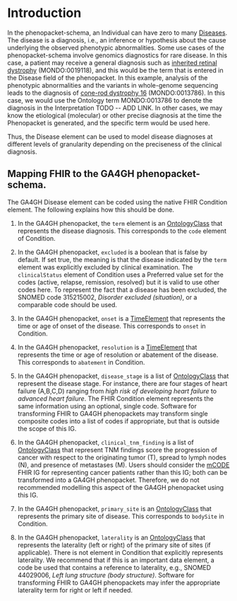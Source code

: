 # Introduction

In the phenopacket-schema, an Individual can have zero to many 
[Diseases](https://phenopacket-schema.readthedocs.io/en/latest/disease.html). 
The disease is a diagnosis, i.e., an inference or hypothesis about the cause 
underlying the observed phenotypic abnormalities. Some use cases of the 
phenopacket-schema involve genomics diagnostics for rare disease. In this
case, a patient may receive a general diagnosis such as 
[inherited retinal dystrophy](https://www.ebi.ac.uk/ols/ontologies/mondo/terms?iri=http%3A%2F%2Fpurl.obolibrary.org%2Fobo%2FMONDO_0019118)
(MONDO:0019118), and this would be the term that is entered in the Disease field of the phenopacket.
In this example, analysis of the phenotypic abnormalities and the variants in whole-genome sequencing
leads to the diagnosis of [cone-rod dystrophy 16](https://www.ebi.ac.uk/ols/ontologies/mondo/terms?iri=http%3A%2F%2Fpurl.obolibrary.org%2Fobo%2FMONDO_0013786) (MONDO:0013786). In this case, we would use the Ontology term MONDO:0013786 to denote
the diagnosis in the Interpretation TODO -- ADD LINK. In other cases, we may know the etiological (molecular) 
or other precise diagnosis at the time the Phenopacket is generated, and the specific term would be used here.

Thus, the Disease element can be used to model disease diagnoses at different levels of granularity depending 
on the preciseness of the clinical diagnosis.

## Mapping FHIR to the GA4GH phenopacket-schema.

The GA4GH Disease element can be coded using the native FHIR Condition element. The following explains how this should be done.

1. In the GA4GH phenopacket, the ``term`` element is an [OntologyClass](https://phenopacket-schema.readthedocs.io/en/latest/ontologyclass.html#rstontologyclass) that represents the disease diagnosis. This corresponds to the ``code`` element of Condition.

2. In the GA4GH phenopacket, ``excluded`` is a boolean that is false by default. If set true, the meaning is that the disease indicated by the ``term`` element was explicitly excluded by clinical examination. The ``clinicalStatus`` element of Condition
uses a Preferred value set for the codes (active, relapse, remission, resolved) but it is valid to use other codes here. To represent the fact that a disease has been excluded, the SNOMED code 315215002,	<cite>Disorder excluded (situation)</cite>, or a comparable code should be used.

3. In the GA4GH phenopacket, ``onset`` is a [TimeElement](https://phenopacket-schema.readthedocs.io/en/latest/time-element.html) that represents the time or age of onset of the disease. This corresponds to ``onset`` in Condition.

4.  In the GA4GH phenopacket, ``resolution`` is a [TimeElement](https://phenopacket-schema.readthedocs.io/en/latest/time-element.html) that represents the time or age of resolution or abatement of the disease. This corresponds to ``abatement`` in Condition.

5.  In the GA4GH phenopacket, ``disease_stage`` is a list of  [OntologyClass](https://phenopacket-schema.readthedocs.io/en/latest/ontologyclass.html#rstontologyclass) that represent the disease stage.  For instance, there are four stages of heart failure (A,B,C,D) ranging from 
<cite>high risk of developing heart failure</cite> to <cite>advanced heart failure</cite>. The FHIR Condition element represents the
same information using an optional, single code. Software for transforming FHIR to GA4GH phenopackets may transform single composite codes into a list of codes if appropriate, but that is outside the scope of this IG.


6. In the GA4GH phenopacket, ``clinical_tnm_finding`` is a list of  [OntologyClass](https://phenopacket-schema.readthedocs.io/en/latest/ontologyclass.html#rstontologyclass) that represent TNM findings score the progression of cancer with respect to the originating tumor (T), spread to lymph nodes (N), and presence of metastases (M). Users should consider the [mCODE](https://mcodeinitiative.org/) FHIR IG for representing cancer
patients rather than this IG; both can be transformed into a GA4GH phenopacket. Therefore, we do not recommended modelling this aspect of the GA4GH
phenopacket using this IG.


7. In the GA4GH phenopacket, ``primary_site`` is an [OntologyClass](https://phenopacket-schema.readthedocs.io/en/latest/ontologyclass.html#rstontologyclass) that represents the primary site of disease.  This corresponds to ``bodySite`` in Condition.

8. In the GA4GH phenopacket, ``laterality`` is an [OntologyClass](https://phenopacket-schema.readthedocs.io/en/latest/ontologyclass.html#rstontologyclass) that represents the laterality (left or right) of the primary site of sites (if applicable). There is not element in Condition
that explicitly represents laterality. We recommend that if this is an important data element, a code be used that contains a reference to
laterality, e.g., SNOMED 44029006, <cite>Left lung structure (body structure)</cite>. Software for transforming FHIR to GA4GH phenopackets may 
infer the appropriate laterality term for right or left if needed.




